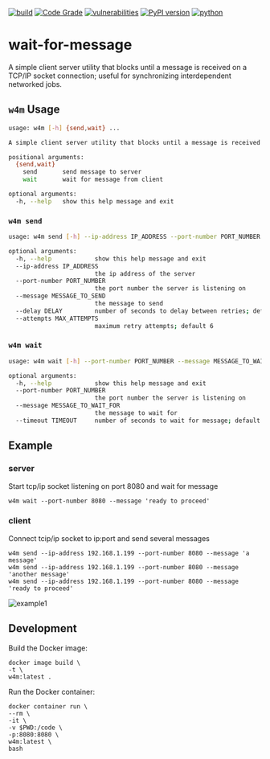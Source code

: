 [![build](https://github.com/soda480/wait-for-message/actions/workflows/main.yml/badge.svg)](https://github.com/soda480/wait-for-message/actions/workflows/main.yml)
[![Code Grade](https://api.codiga.io/project/34932/status/svg)](https://app.codiga.io/hub/project/34932/wait-for-message)
[![vulnerabilities](https://img.shields.io/badge/vulnerabilities-None-brightgreen)](https://pypi.org/project/bandit/)
[![PyPI version](https://badge.fury.io/py/wait-for-message.svg)](https://badge.fury.io/py/wait-for-message)
[![python](https://img.shields.io/badge/python-3.7%20%7C%203.8%20%7C%203.9%20%7C%203.10-teal)](https://www.python.org/downloads/)
# wait-for-message

A simple client server utility that blocks until a message is received on a TCP/IP socket connection; useful for synchronizing interdependent networked jobs.

## `w4m` Usage
```bash
usage: w4m [-h] {send,wait} ...

A simple client server utility that blocks until a message is received on a TCP/IP socket connection

positional arguments:
  {send,wait}
    send       send message to server
    wait       wait for message from client

optional arguments:
  -h, --help   show this help message and exit
```

### `w4m send`
```bash
usage: w4m send [-h] --ip-address IP_ADDRESS --port-number PORT_NUMBER --message MESSAGE_TO_SEND [--delay DELAY] [--attempts MAX_ATTEMPTS]

optional arguments:
  -h, --help            show this help message and exit
  --ip-address IP_ADDRESS
                        the ip address of the server
  --port-number PORT_NUMBER
                        the port number the server is listening on
  --message MESSAGE_TO_SEND
                        the message to send
  --delay DELAY         number of seconds to delay between retries; default 10
  --attempts MAX_ATTEMPTS
                        maximum retry attempts; default 6
```

### `w4m wait`
```bash
usage: w4m wait [-h] --port-number PORT_NUMBER --message MESSAGE_TO_WAIT_FOR [--timeout TIMEOUT]

optional arguments:
  -h, --help            show this help message and exit
  --port-number PORT_NUMBER
                        the port number the server is listening on
  --message MESSAGE_TO_WAIT_FOR
                        the message to wait for
  --timeout TIMEOUT     number of seconds to wait for message; default 900 (i.e. 15 minutes)
```

## Example

### server

Start tcp/ip socket listening on port 8080 and wait for message

```
w4m wait --port-number 8080 --message 'ready to proceed'
```

### client

Connect tcip/ip socket to ip:port and send several messages

```
w4m send --ip-address 192.168.1.199 --port-number 8080 --message 'a message'
w4m send --ip-address 192.168.1.199 --port-number 8080 --message 'another message'
w4m send --ip-address 192.168.1.199 --port-number 8080 --message 'ready to proceed'
```

![example1](https://raw.githubusercontent.com/soda480/wait-for-message/main/docs/images/execution.gif)

## Development

Build the Docker image:
```
docker image build \
-t \
w4m:latest .
```

Run the Docker container:
```
docker container run \
--rm \
-it \
-v $PWD:/code \
-p:8080:8080 \
w4m:latest \
bash
```